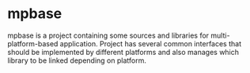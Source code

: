 # mpbase
mpbase is a project containing some sources and libraries for multi-platform-based application.
Project has several common interfaces that should be implemented by different platforms and 
also manages which library to be linked depending on platform. 